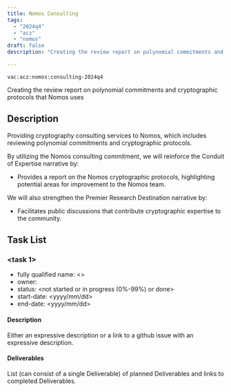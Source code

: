 ```yaml
---
title: Nomos Consulting
tags:
  - "2024q4"
  - "acz"
  - "nomos"
draft: false
description: "Creating the review report on polynomial commitments and cryptographic protocols that Nomos uses"

---
```


`vac:acz:nomos:consulting-2024q4`

Creating the review report on polynomial commitments and cryptographic protocols that Nomos uses
## Description

Providing cryptography consulting services to Nomos, 
which includes reviewing polynomial commitments and cryptographic protocols.

By utilizing the Nomos consulting commitment, we will reinforce the Conduit of Expertise narrative by:
* Provides a report on the Nomos cryptographic protocols, 
highlighting potential areas for improvement to the Nomos team.


We will also strengthen the Premier Research Destination narrative by:
* Facilitates public discussions that contribute cryptographic expertise to the community.
 


## Task List

### <task 1>

* fully qualified name: <>
* owner: 
* status: <not started or in progress (0%-99%) or done>
* start-date: <yyyy/mm/dd>
* end-date: <yyyy/mm/dd>

#### Description

Either an expressive description or a link to a github issue with an expressive description.

#### Deliverables

List (can consist of a single Deliverable) of planned Deliverables and links to completed Deliverables.



